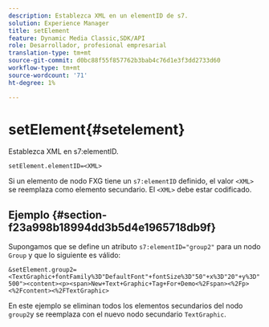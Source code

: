 ```yaml
---
description: Establezca XML en un elementID de s7.
solution: Experience Manager
title: setElement
feature: Dynamic Media Classic,SDK/API
role: Desarrollador, profesional empresarial
translation-type: tm+mt
source-git-commit: d0bc88f55f857762b3bab4c76d1e3f3dd2733d60
workflow-type: tm+mt
source-wordcount: '71'
ht-degree: 1%

---
```



# setElement{#setelement}

Establezca XML en s7:elementID.

`setElement.elementID=<XML>`

Si un elemento de nodo FXG tiene un `s7:elementID` definido, el valor `<XML>` se reemplaza como elemento secundario. El `<XML>` debe estar codificado.

## Ejemplo {#section-f23a998b18994dd3b5d4e1965718db9f}

Supongamos que se define un atributo `s7:elementID="group2"` para un nodo `Group` y que lo siguiente es válido:

`&setElement.group2=<TextGraphic+fontFamily%3D"DefaultFont"+fontSize%3D"50"+x%3D"20"+y%3D"500"><content><p><span>New+Text+Graphic+Tag+For+Demo<%2Fspan><%2Fp><%2Fcontent><%2FTextGraphic>`

En este ejemplo se eliminan todos los elementos secundarios del nodo `group2`y se reemplaza con el nuevo nodo secundario `TextGraphic`.
